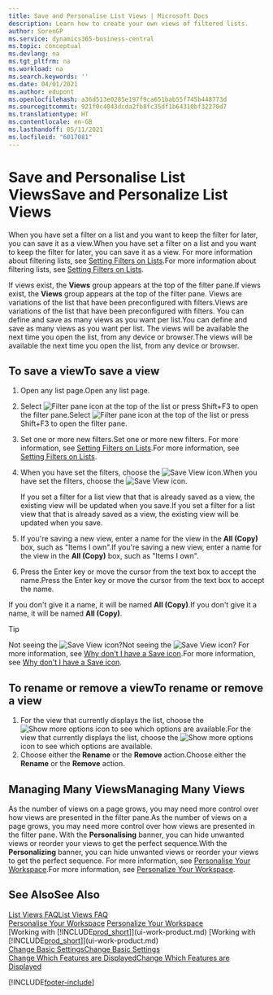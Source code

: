 ```yaml
---
title: Save and Personalise List Views | Microsoft Docs
description: Learn how to create your own views of filtered lists.
author: SorenGP
ms.service: dynamics365-business-central
ms.topic: conceptual
ms.devlang: na
ms.tgt_pltfrm: na
ms.workload: na
ms.search.keywords: ''
ms.date: 04/01/2021
ms.author: edupont
ms.openlocfilehash: a36d513e0285e197f9ca651bab55f745b448773d
ms.sourcegitcommit: 921f0c4043dcda2fb8fc35df1b64310bf32270d7
ms.translationtype: HT
ms.contentlocale: en-GB
ms.lasthandoff: 05/11/2021
ms.locfileid: "6017081"
---
```

# <a name="save-and-personalize-list-views"></a><span data-ttu-id="9ba53-103">Save and Personalise List Views</span><span class="sxs-lookup"><span data-stu-id="9ba53-103">Save and Personalize List Views</span></span>
<span data-ttu-id="9ba53-104">When you have set a filter on a list and you want to keep the filter for later, you can save it as a view.</span><span class="sxs-lookup"><span data-stu-id="9ba53-104">When you have set a filter on a list and you want to keep the filter for later, you can save it as a view.</span></span> <span data-ttu-id="9ba53-105">For more information about filtering lists, see [Setting Filters on Lists](ui-enter-criteria-filters.md#setting-filters-on-lists).</span><span class="sxs-lookup"><span data-stu-id="9ba53-105">For more information about filtering lists, see [Setting Filters on Lists](ui-enter-criteria-filters.md#setting-filters-on-lists).</span></span>

<span data-ttu-id="9ba53-106">If views exist, the **Views** group appears at the top of the filter pane.</span><span class="sxs-lookup"><span data-stu-id="9ba53-106">If views exist, the **Views** group appears at the top of the filter pane.</span></span> <span data-ttu-id="9ba53-107">Views are variations of the list that have been preconfigured with filters.</span><span class="sxs-lookup"><span data-stu-id="9ba53-107">Views are variations of the list that have been preconfigured with filters.</span></span> <span data-ttu-id="9ba53-108">You can define and save as many views as you want per list.</span><span class="sxs-lookup"><span data-stu-id="9ba53-108">You can define and save as many views as you want per list.</span></span> <span data-ttu-id="9ba53-109">The views will be available the next time you open the list, from any device or browser.</span><span class="sxs-lookup"><span data-stu-id="9ba53-109">The views will be available the next time you open the list, from any device or browser.</span></span>

## <a name="to-save-a-view"></a><span data-ttu-id="9ba53-110">To save a view</span><span class="sxs-lookup"><span data-stu-id="9ba53-110">To save a view</span></span>
1. <span data-ttu-id="9ba53-111">Open any list page.</span><span class="sxs-lookup"><span data-stu-id="9ba53-111">Open any list page.</span></span>
2. <span data-ttu-id="9ba53-112">Select ![Filter pane icon](media/open-filter-pane-icon.png "Filter pane icon") at the top of the list or press Shift+F3 to open the filter pane.</span><span class="sxs-lookup"><span data-stu-id="9ba53-112">Select ![Filter pane icon](media/open-filter-pane-icon.png "Filter pane icon") at the top of the list or press Shift+F3 to open the filter pane.</span></span>
3. <span data-ttu-id="9ba53-113">Set one or more new filters.</span><span class="sxs-lookup"><span data-stu-id="9ba53-113">Set one or more new filters.</span></span> <span data-ttu-id="9ba53-114">For more information, see [Setting Filters on Lists](ui-enter-criteria-filters.md#setting-filters-on-lists).</span><span class="sxs-lookup"><span data-stu-id="9ba53-114">For more information, see [Setting Filters on Lists](ui-enter-criteria-filters.md#setting-filters-on-lists).</span></span>
4. <span data-ttu-id="9ba53-115">When you have set the filters, choose the ![Save View](media/save_view_icon.png "Save View") icon.</span><span class="sxs-lookup"><span data-stu-id="9ba53-115">When you have set the filters, choose the ![Save View](media/save_view_icon.png "Save View") icon.</span></span>

    <span data-ttu-id="9ba53-116">If you set a filter for a list view that that is already saved as a view, the existing view will be updated when you save.</span><span class="sxs-lookup"><span data-stu-id="9ba53-116">If you set a filter for a list view that that is already saved as a view, the existing view will be updated when you save.</span></span>
5. <span data-ttu-id="9ba53-117">If you're saving a new view, enter a name for the view in the **All (Copy)** box, such as "Items I own".</span><span class="sxs-lookup"><span data-stu-id="9ba53-117">If you're saving a new view, enter a name for the view in the **All (Copy)** box, such as "Items I own".</span></span>
6. <span data-ttu-id="9ba53-118">Press the Enter key or move the cursor from the text box to accept the name.</span><span class="sxs-lookup"><span data-stu-id="9ba53-118">Press the Enter key or move the cursor from the text box to accept the name.</span></span>

<span data-ttu-id="9ba53-119">If you don't give it a name, it will be named **All (Copy)**.</span><span class="sxs-lookup"><span data-stu-id="9ba53-119">If you don't give it a name, it will be named **All (Copy)**.</span></span>

> [!TIP]
> <span data-ttu-id="9ba53-120">Not seeing the ![Save View](media/save_view_icon.png "Save View") icon?</span><span class="sxs-lookup"><span data-stu-id="9ba53-120">Not seeing the ![Save View](media/save_view_icon.png "Save View") icon?</span></span> <span data-ttu-id="9ba53-121">For more information, see [Why don't I have a Save icon](/dynamics365/business-central/ui-views-faq#save).</span><span class="sxs-lookup"><span data-stu-id="9ba53-121">For more information, see [Why don't I have a Save icon](/dynamics365/business-central/ui-views-faq#save).</span></span>

## <a name="to-rename-or-remove-a-view"></a><span data-ttu-id="9ba53-122">To rename or remove a view</span><span class="sxs-lookup"><span data-stu-id="9ba53-122">To rename or remove a view</span></span>
1. <span data-ttu-id="9ba53-123">For the view that currently displays the list, choose the ![Show more options](media/show-more-options-icon.png "Show more options") icon to see which options are available.</span><span class="sxs-lookup"><span data-stu-id="9ba53-123">For the view that currently displays the list, choose the ![Show more options](media/show-more-options-icon.png "Show more options") icon to see which options are available.</span></span>
2. <span data-ttu-id="9ba53-124">Choose either the **Rename** or the **Remove** action.</span><span class="sxs-lookup"><span data-stu-id="9ba53-124">Choose either the **Rename** or the **Remove** action.</span></span>

## <a name="managing-many-views"></a><span data-ttu-id="9ba53-125">Managing Many Views</span><span class="sxs-lookup"><span data-stu-id="9ba53-125">Managing Many Views</span></span>
<span data-ttu-id="9ba53-126">As the number of views on a page grows, you may need more control over how views are presented in the filter pane.</span><span class="sxs-lookup"><span data-stu-id="9ba53-126">As the number of views on a page grows, you may need more control over how views are presented in the filter pane.</span></span> <span data-ttu-id="9ba53-127">With the **Personalising** banner, you can hide unwanted views or reorder your views to get the perfect sequence.</span><span class="sxs-lookup"><span data-stu-id="9ba53-127">With the **Personalizing** banner, you can hide unwanted views or reorder your views to get the perfect sequence.</span></span> <span data-ttu-id="9ba53-128">For more information, see [Personalise Your Workspace](ui-personalization-user.md).</span><span class="sxs-lookup"><span data-stu-id="9ba53-128">For more information, see [Personalize Your Workspace](ui-personalization-user.md).</span></span>

## <a name="see-also"></a><span data-ttu-id="9ba53-129">See Also</span><span class="sxs-lookup"><span data-stu-id="9ba53-129">See Also</span></span>
[<span data-ttu-id="9ba53-130">List Views FAQ</span><span class="sxs-lookup"><span data-stu-id="9ba53-130">List Views FAQ</span></span>](ui-views-faq.yml)  
<span data-ttu-id="9ba53-131">[Personalise Your Workspace](ui-personalization-user.md)  </span><span class="sxs-lookup"><span data-stu-id="9ba53-131">[Personalize Your Workspace](ui-personalization-user.md)  </span></span>  
<span data-ttu-id="9ba53-132">[Working with [!INCLUDE[prod_short](includes/prod_short.md)]](ui-work-product.md)  </span><span class="sxs-lookup"><span data-stu-id="9ba53-132">[Working with [!INCLUDE[prod_short](includes/prod_short.md)]](ui-work-product.md)  </span></span>  
[<span data-ttu-id="9ba53-133">Change Basic Settings</span><span class="sxs-lookup"><span data-stu-id="9ba53-133">Change Basic Settings</span></span>](ui-change-basic-settings.md)  
[<span data-ttu-id="9ba53-134">Change Which Features are Displayed</span><span class="sxs-lookup"><span data-stu-id="9ba53-134">Change Which Features are Displayed</span></span>](ui-experiences.md)  


[!INCLUDE[footer-include](includes/footer-banner.md)]